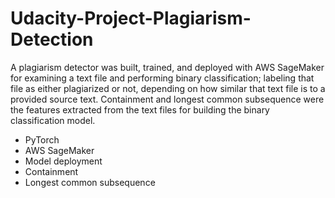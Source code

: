 # Udacity-Project-Plagiarism-Detection
A plagiarism detector was built, trained, and deployed with AWS SageMaker for examining a text file and performing binary classification; labeling that file as either plagiarized or not, depending on how similar that text file is to a provided source text. Containment and longest common subsequence were the features extracted from the text files for building the binary classification model.
* PyTorch
* AWS SageMaker
* Model deployment
* Containment
* Longest common subsequence
